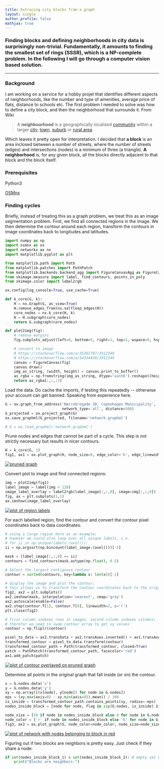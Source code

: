 ```yaml
---
title: Extracing city blocks from a graph
layout: single
author_profile: false
mathjax: true
---
```


### Finding blocks and defining neighborhoods in city data is surprisingly non-trivial. Fundamentally, it amounts to finding the smallest set of rings (SSSR), which is a NP-complete problem. In the following I will go through a computer vision based solution.

---

### Background

I am working on a service for a hobby projet that identifies different aspects of neighborhoods, like the number and type of amenities, average price of flats, distance to schools etc. The first problem I needed to solve was how to define a city block, and then the neighborhood that surrounds it. From Wiki

> A **neighbourhood** is a geographically localised [community](https://en.wikipedia.org/wiki/Community) within a larger [city](https://en.wikipedia.org/wiki/City), [town](https://en.wikipedia.org/wiki/Town), [suburb](https://en.wikipedia.org/wiki/Suburb) or [rural area](https://en.wikipedia.org/wiki/Rural_area).

Which leaves it pretty open for interpretation. I decided that **a block** is an area inclosed between a number of streets, where the number of streets (edges) and intersections (nodes) is a minimum of three (a triangle).  **A neighborhood** is, for any given block, all the blocks directly adjacent to that block and the block itself.

### Prerequisites

Python3

[OSMnx](https://osmnx.readthedocs.io/en/stable/osmnx.html)

### Finding cycles 

Briefly, instead of treating this as a graph problem, we treat this as an image segmentation problem.
First, we find all connected regions in the image. We then determine the contour around each region,
transform the contours in image coordinates back to longitudes and latitudes.


```python
import numpy as np
import osmnx as ox
import networkx as nx
import matplotlib.pyplot as plt

from matplotlib.path import Path
from matplotlib.patches import PathPatch
from matplotlib.backends.backend_agg import FigureCanvasAgg as FigureCanvas
from skimage.measure import label, find_contours, points_in_poly
from skimage.color import label2rgb

ox.config(log_console=True, use_cache=True)
```


```python
def k_core(G, k):
    H = nx.Graph(G, as_view=True)
    H.remove_edges_from(nx.selfloop_edges(H))
    core_nodes = nx.k_core(H, k)
    H = H.subgraph(core_nodes)
    return G.subgraph(core_nodes)
```


```python
def plot2img(fig):
    # remove margins
    fig.subplots_adjust(left=0, bottom=0, right=1, top=1, wspace=0, hspace=0)

    # convert to image
    # https://stackoverflow.com/a/35362787/2912349
    # https://stackoverflow.com/a/54334430/2912349
    canvas = FigureCanvas(fig)
    canvas.draw()
    img_as_string, (width, height) = canvas.print_to_buffer()
    as_rgba = np.fromstring(img_as_string, dtype='uint8').reshape((height, width, 4))
    return as_rgba[:,:,:3]
```


Load the data. Do cache the imports, if testing this repeatedly -- otherwise your account can get banned.
Speaking from experience here.


```python
G = ox.graph_from_address('Nørrebrogade 20, Copenhagen Municipality',
                          network_type='all', distance=500)
G_projected = ox.project_graph(G)
ox.save_graphml(G_projected, filename='network.graphml')

# G = ox.load_graphml('network.graphml')
```


Prune nodes and edges that cannot be part of a cycle. This step is not strictly necessary but results in nicer contours.


```python
H = k_core(G, 2)
fig1, ax1 = ox.plot_graph(H, node_size=0, edge_color='k', edge_linewidth=1)
```

[![pruned graph][1]][1]


Convert plot to image and find connected regions:

```python
img = plot2img(fig1)
label_image = label(img > 128)
image_label_overlay = label2rgb(label_image[:,:,0], image=img[:,:,0])
fig, ax = plt.subplots(1,1)
ax.imshow(image_label_overlay)
```


[![plot of region labels][2]][2]


For each labelled region, find the contour and convert the contour pixel coordinates back to data coordinates.


```python
# using a large region here as an example;
# however we could also loop over all unique labels, i.e.
# for ii in np.unique(labels.ravel()):
ii = np.argsort(np.bincount(label_image.ravel()))[-5]

mask = (label_image[:,:,0] == ii)
contours = find_contours(mask.astype(np.float), 0.5)

# Select the largest contiguous contour
contour = sorted(contours, key=lambda x: len(x))[-1]

# display the image and plot the contour;
# this allows us to transform the contour coordinates back to the original data cordinates
fig2, ax2 = plt.subplots()
ax2.imshow(mask, interpolation='nearest', cmap='gray')
ax2.autoscale(enable=False)
ax2.step(contour.T[1], contour.T[0], linewidth=2, c='r')
plt.close(fig2)

# first column indexes rows in images, second column indexes columns;
# therefor we need to swap contour array to get xy values
contour = np.fliplr(contour)

pixel_to_data = ax2.transData + ax2.transAxes.inverted() + ax1.transAxes + ax1.transData.inverted()
transformed_contour = pixel_to_data.transform(contour)
transformed_contour_path = Path(transformed_contour, closed=True)
patch = PathPatch(transformed_contour_path, facecolor='red')
ax1.add_patch(patch)
```

[![plot of contour overlayed on pruned graph][3]][3]


Determine all points in the original graph that fall inside (or on) the contour.


```python
x = G.nodes.data('x')
y = G.nodes.data('y')
xy = np.array([(x[node], y[node]) for node in G.nodes])
eps = (xy.max(axis=0) - xy.min(axis=0)).mean() / 100
is_inside = transformed_contour_path.contains_points(xy, radius=-eps)
nodes_inside_block = [node for node, flag in zip(G.nodes, is_inside) if flag]

node_size = [50 if node in nodes_inside_block else 0 for node in G.nodes]
node_color = ['r' if node in nodes_inside_block else 'k' for node in G.nodes]
fig3, ax3 = ox.plot_graph(G, node_color=node_color, node_size=node_size)
```


[![plot of network with nodes belonging to block in red][4]][4]


Figuring out if two blocks are neighbors is pretty easy. Just check if they share a node:

```python
if set(nodes_inside_block_1) & set(nodes_inside_block_2): # empty set evaluates to False
    print("Blocks are neighbors.")
```


[1]: https://i.stack.imgur.com/lF10s.png
[2]: https://i.stack.imgur.com/B5knr.png
[3]: https://i.stack.imgur.com/IB8r2.png
[4]: https://i.stack.imgur.com/W6Hyo.png